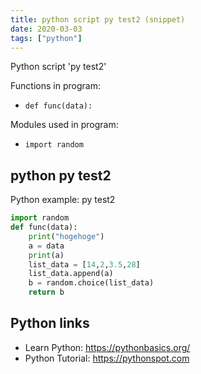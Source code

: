 ```yaml
---
title: python script py test2 (snippet)
date: 2020-03-03
tags: ["python"]
---
```

Python script 'py test2'

Functions in program: 
* `def func(data):`

Modules used in program: 
* `import random`

## python py test2

Python example: py test2

```python
import random
def func(data):
    print("hogehoge")
    a = data
    print(a)
    list_data = [14,2,3.5,28]
    list_data.append(a)
    b = random.choice(list_data)
    return b

```

## Python links

- Learn Python: https://pythonbasics.org/
- Python Tutorial: https://pythonspot.com
